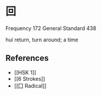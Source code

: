 # 回
Frequency 172
General Standard 438

huí
return, turn around; a time

## References
- [[HSK 1]]
- [[6 Strokes]]
- [[囗 Radical]]
